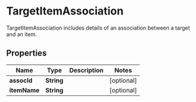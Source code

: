 

# TargetItemAssociation

TargetItemAssociation includes details of an association between a target and an item.
## Properties

Name | Type | Description | Notes
------------ | ------------- | ------------- | -------------
**assocId** | **String** |  |  [optional]
**itemName** | **String** |  |  [optional]



